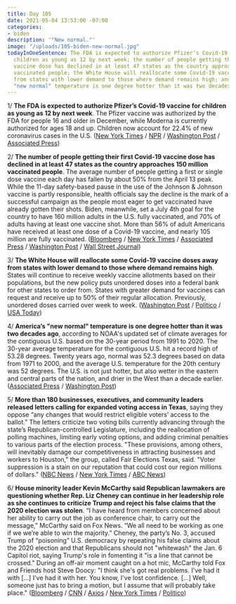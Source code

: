 ```yaml
---
title: Day 105
date: 2021-05-04 13:53:00 -07:00
categories:
- biden
description: '"New normal."'
image: "/uploads/105-biden-new-normal.jpg"
todayInOneSentence: The FDA is expected to authorize Pfizer’s Covid-19 vaccine for
  children as young as 12 by next week; the number of people getting their first Covid-19
  vaccine dose has declined in at least 47 states as the country approaches 150 million
  vaccinated people; the White House will reallocate some Covid-19 vaccine doses away
  from states with lower demand to those where demand remains high; and America’s
  "new normal" temperature is one degree hotter than it was two decades ago.
---
```


1/ **The FDA is expected to authorize Pfizer’s Covid-19 vaccine for children as young as 12 by next week**. The Pfizer vaccine was authorized by the FDA for people 16 and older in December, while Moderna is currently authorized for ages 18 and up. Children now account for 22.4% of new coronavirus cases in the U.S. ([New York Times](https://www.nytimes.com/2021/05/03/us/politics/coronavirus-vaccine-teenagers.html) / [NPR](https://www.npr.org/sections/coronavirus-live-updates/2021/05/03/993141036/children-now-account-for-22-of-new-u-s-covid-cases-why-is-that) / [Washington Post](https://www.washingtonpost.com/health/2021/05/03/pfizer-vaccine-for-adolescents/) / [Associated Press](https://apnews.com/article/coronavirus-business-coronavirus-vaccine-health-government-and-politics-cf218f1f24fdccd4e06c024b0a869d20))

2/ **The number of people getting their first Covid-19 vaccine dose has declined in at least 47 states as the country approaches 150 million vaccinated people**. The average number of people getting a first or single dose vaccine each day has fallen by about 50% from the April 13 peak. While the 11-day safety-based pause in the use of the Johnson & Johnson vaccine is partly responsible, health officials say the decline is the mark of a successful campaign as the people most eager to get vaccinated have already gotten their shots. Biden, meanwhile, set a July 4th goal for the country to have 160 million adults in the U.S. fully vaccinated, and 70% of adults having at least one vaccine shot. More than 56% of adult Americans have received at least one dose of a Covid-19 vaccine, and nearly 105 million are fully vaccinated. ([Bloomberg](https://www.bloomberg.com/news/articles/2021-05-04/is-u-s-vaccination-slowing-down-in-most-states-yes?sref=MIBMEEoj) / [New York Times](https://www.nytimes.com/interactive/2021/05/04/us/vaccine-rollout-slowing.html) / [Associated Press](https://apnews.com/article/coronavirus-pandemic-health-government-and-politics-d6ee06383f123a4ef0941847200757df) / [Washington Post](https://www.washingtonpost.com/politics/2021/05/04/biden-set-new-goal-70-percent-americans-getting-least-one-vaccine-dose-by-july-4/) / [Wall Street Journal](https://www.wsj.com/articles/covid-19-vaccine-supply-set-to-outpace-demand-11619179201?mod=article_inline))

3/ **The White House will reallocate some Covid-19 vaccine doses away from states with lower demand to those where demand remains high**. States will continue to receive weekly vaccine allotments based on their populations, but the new policy puts unordered doses into a federal bank for other states to order from. States with greater demand for vaccines can request and receive up to 50% of their regular allocation. Previously, unordered doses carried over week to week.  ([Washington Post](https://www.washingtonpost.com/health/2021/05/04/vaccine-distribution-biden/) / [Politico](https://www.politico.com/news/2021/05/04/white-house-states-vaccines-485348) / [USA Today](https://www.usatoday.com/story/news/health/2021/05/04/covid-vaccine-variant-mask-cdc-india/4931123001/))

4/ **America’s "new normal" temperature is one degree hotter than it was two decades ago**, according to NOAA's updated set of climate averages for the contiguous U.S. based on the 30-year period from 1991 to 2020. The 30-year average temperature for the contiguous U.S. hit a record high of 53.28 degrees. Twenty years ago, normal was 52.3 degrees based on data from 1971 to 2000, and the average U.S. temperature for the 20th century was 52 degrees. The U.S. is not just hotter, but also wetter in the eastern and central parts of the nation, and drier in the West than a decade earlier. ([Associated Press](https://apnews.com/article/climate-change-science-environment-and-nature-414a77846631e50d3c528204b8beb3d9) / [Washington Post](https://www.washingtonpost.com/weather/2021/05/04/noaa-new-climate-normals/))

5/ **More than 180 businesses, executives, and community leaders released letters calling for expanded voting access in Texas**, saying they oppose “any changes that would restrict eligible voters’ access to the ballot.” The letters criticize two voting bills currently advancing through the state’s Republican-controlled Legislature, including the reallocation of polling machines, limiting early voting options, and adding criminal penalties to various parts of the election process.  "These provisions, among others, will inevitably damage our competitiveness in attracting businesses and workers to Houston," the group, called Fair Elections Texas, said. "Voter suppression is a stain on our reputation that could cost our region millions of dollars." ([NBC News](https://www.nbcnews.com/politics/elections/dozens-businesses-speak-out-against-voting-restrictions-texas-n1266287) / [New York Times](https://www.nytimes.com/2021/05/04/us/politics/microsoft-hp-patagonia-texas-voting-rights.html) / [ABC News](https://abcnews.go.com/Politics/wireStory/business-warnings-gop-moves-ahead-voting-bills-77491624))

6/ **House minority leader Kevin McCarthy said Republican lawmakers are questioning whether Rep. Liz Cheney can continue in her leadership role as she continues to criticize Trump and reject his false claims that the 2020 election was stolen**. “I have heard from members concerned about her ability to carry out the job as conference chair, to carry out the message,” McCarthy said on Fox News. “We all need to be working as one if we we’re able to win the majority.” Cheney, the party’s No. 3, accused Trump of “poisoning” U.S. democracy by repeating his false claims about the 2020 election and that Republicans should not "whitewash" the Jan. 6 Capitol riot, saying Trump's role in fomenting it "is a line that cannot be crossed." During an off-air moment caught on a hot mic, McCarthy told Fox and Friends host Steve Doocy: "I think she's got real problems. I've had it with \[...\] I've had it with her. You know, I've lost confidence. \[...\] Well, someone just has to bring a motion, but I assume that will probably take place." ([Bloomberg](https://www.bloomberg.com/news/articles/2021-05-04/cheney-s-role-in-gop-leadership-questioned-in-battle-with-trump?srnd=politics-vp&sref=MIBMEEoj) / [CNN](https://www.cnn.com/2021/05/03/politics/liz-cheney-doubles-down-trump-gop/index.html) / [Axios](https://www.axios.com/iz-cheney-kevin-mccarthy-hot-mic-9ac0f8b7-c4ab-4c26-9d1d-1466505ae10b.html) / [New York Times](https://www.nytimes.com/2021/05/04/us/liz-cheney-republicans.html) / [Politico](https://www.politico.com/news/2021/05/04/mccarthy-gop-cheney-485316))
